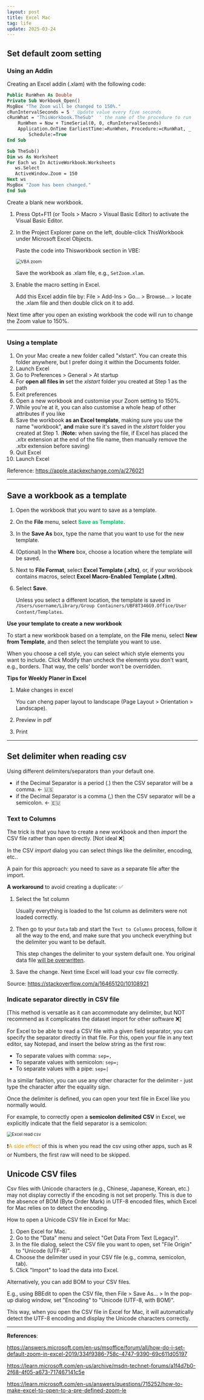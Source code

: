 ```yaml
---
layout: post
title: Excel Mac
tag: life
update: 2025-03-24
---
```


## Set default zoom setting

### Using an Addin

Creating an Excel addin (.xlam) with the following code:

```vb
Public RunWhen As Double
Private Sub Workbook_Open()
MsgBox "The Zoom will be changed to 150%."
cRunIntervalSeconds = 5 ' Update value every five seconds
cRunWhat = "ThisWorkbook.TheSub"  ' the name of the procedure to run
    RunWhen = Now + TimeSerial(0, 0, cRunIntervalSeconds)
    Application.OnTime EarliestTime:=RunWhen, Procedure:=cRunWhat, _
        Schedule:=True
End Sub

Sub TheSub()
Dim ws As Worksheet
For Each ws In ActiveWorkbook.Worksheets
   ws.Select
   ActiveWindow.Zoom = 150
Next ws
MsgBox "Zoom has been changed."
End Sub
```

Create a blank new workbook.

1. Press Opt+F11 (or Tools > Macro > Visual Basic Editor) to activate the Visual Basic Editor.

2. In the Project Explorer pane on the left, double-click ThisWorkbook under Microsoft Excel Objects.

   Paste the code into Thisworkbook section in VBE:

   <img src="https://drive.google.com/thumbnail?id=197pcrzDrg8-G_sWmn-myLxP_fyPc98i4&sz=w1000" alt="VBA zoom" style="display: block; margin-right: auto; margin-left: auto; zoom:80%;" />

   Save the workbook as .xlam file, e.g., `SetZoom.xlam`.

3. Enable the macro setting in Excel. 

   Add this Excel addin file by: File > Add-Ins > Go... > Browse... > locate the .xlam file and then double click on it to add.

Next time after you open an existing workbook the code will run to change the Zoom value to 150%.



___

### Using a template

1. On your Mac create a new folder called "xlstart". You can create this folder anywhere, but I prefer doing it within the Documents folder.
2. Launch Excel
3. Go to Preferences > General > At startup
4. For **open all files in** set the *xlstart* folder you created at Step 1 as the path
5. Exit preferences 
6. Open a new workbook and customise your Zoom setting to 150%.
7. While you're at it, you can also customise a whole heap of other attributes if you like 
8. Save the workbook **as an Excel template**, making sure you use the name "workbook", **and** make sure it's saved in the *xlstart* folder you created at Step 1. (**Note:** when saving the file, if Excel has placed the *.xltx* extension at the end of the file name, then manually remove the *.xltx* extension before saving)
9. Quit Excel
10. Launch Excel

Reference: <https://apple.stackexchange.com/a/276021>





___

## Save a workbook as a template

1. Open the workbook that you want to save as a template.

2. On the **File** menu, select <span style='color:#00CC66'>**Save as Template**</span>.

3. In the **Save As** box, type the name that you want to use for the new template.

4. (Optional) In the **Where** box, choose a location where the template will be saved.

5. Next to **File Format**, select **Excel Template (.xltx)**, or, if your workbook contains macros, select **Excel Macro-Enabled Template (.xltm)**.

6. Select **Save**.

   Unless you select a different location, the template is saved in `/Users/username/Library/Group Containers/UBF8T346G9.Office/User Content/Templates`.



**Use your template to create a new workbook**

To start a new workbook based on a template, on the **File** menu, select **New from Template**, and then select the template you want to use.



When you choose a cell style, you can select which style elements you want to include. Click Modify than uncheck the elements you don't want, e.g., borders. That way, the cells' border won't be overridden.



**Tips for Weekly Planer in Excel**

1. Make changes in excel

   You can cheng paper layout to landscape (Page Layout > Orientation > Landscape). 

2. Preview in pdf

3. Print



___

## Set delimiter when reading csv

Using different delimiters/separators than your default one.

- if the Decimal Separator is a period (.) then the CSV separator will be a comma. ← 🇺🇸
- if the Decimal Separator is a comma (,) then the CSV separator will be a semicolon. ← 🇪🇺

### Text to Columns

The trick is that you have to create a new workbook and then *import* the CSV file rather than open directly. [Not ideal ❌]

In the CSV *import* dialog you can select things like the delimiter, encoding, etc.. 

A pain for this approach: you need to save as a separate file after the import.

**A workaround** to avoid creating a duplicate: ✅

1. Select the 1st column

   Usually everything is loaded to the 1st column as delimiters were not loaded correctly.

2. Then go to your `Data` tab and start the `Text to Columns` process, follow it all the way to the end, and make sure that you uncheck everything but the delimiter you want to be default. 

   This step changes the delimiter to your system default one. You original data file <u>will be overwritten</u>.

3. Save the change. Next time Excel will load your csv file correctly.

Source: <https://stackoverflow.com/a/16465120/10108921>



### Indicate separator directly in CSV file

[This method is versatile as it can accommodate any delimiter, but NOT recommend as it complicates the dataset import for other software ❌]

For Excel to be able to read a CSV file with a given field separator, you can specify the separator directly in that file. 
For this, open your file in any text editor, say Notepad, and insert the below string as the first row:

- To separate values with comma: `sep=,`
- To separate values with semicolon: `sep=;`
- To separate values with a pipe: `sep=|`

In a similar fashion, you can use any other character for the delimiter - just type the character after the equality sign.

Once the delimiter is defined, you can open your text file in Excel like you normally would.

For example, to correctly open a **semicolon delimited** **CSV** in Excel, we explicitly indicate that the field separator is a semicolon:

<img src="https://drive.google.com/thumbnail?id=1Uxn181qFNGjGx8kMPO-24t16KcItKJNR&sz=w1000" alt="Excel read csv" style="display: block; margin-right: auto; margin-left: auto; zoom:80%;" />

❗️<span style='color:#FF9900'>A side effect</span> of this is when you read the csv using other apps, such as R or Numbers, the first raw will need to be skipped.


## Unicode CSV files

Csv files with Unicode characters (e.g., Chinese, Japanese, Korean, etc.) may not display correctly if the encoding is not set properly. This is due to the absence of BOM (Byte Order Mark) in UTF-8 encoded files, which Excel for Mac relies on to detect the encoding.

How to open a Unicode CSV file in Excel for Mac:

1. Open Excel for Mac.
2. Go to the "Data" menu and select "Get Data From Text (Legacy)".
3. In the file dialog, select the CSV file you want to open, <span class="env-green">set "File Origin" to "Unicode (UTF-8)"</span>.
4. Choose the delimiter used in your CSV file (e.g., comma, semicolon, tab).
5. Click "Import" to load the data into Excel.


Alternatively, you can <span class="env-green">add BOM to your CSV files</span>. 

E.g., using BBEdit to open the CSV file, then File > Save As... > In the pop-up dialog window, set "Encoding" to "Unicode (UTF-8, with BOM)".

This way, when you open the CSV file in Excel for Mac, it will automatically detect the UTF-8 encoding and display the Unicode characters correctly.



____

**References**:

<https://answers.microsoft.com/en-us/msoffice/forum/all/how-do-i-set-default-zoom-in-excel-2019/334f9386-758c-4747-9390-69c611d05197>

<https://learn.microsoft.com/en-us/archive/msdn-technet-forums/a1f4d7b0-2f68-4f05-a673-717467141c5e>

<https://learn.microsoft.com/en-us/answers/questions/715252/how-to-make-excel-to-open-to-a-pre-defined-zoom-le>
